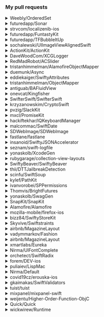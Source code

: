 ### My pull requests
<details>
  <summary>Weebly/OrderedSet</summary>

  * https://github.com/Weebly/OrderedSet/pull/25
</details>
<details>
  <summary>futuredapp/Sonar</summary>

  * https://github.com/futuredapp/Sonar/pull/5
</details>
<details>
  <summary>strvcom/localizenib-ios</summary>

  * https://github.com/strvcom/localizenib-ios/pull/1
</details>
<details>
  <summary>futuredapp/FuntastyKit</summary>

  * https://github.com/futuredapp/FuntastyKit/pull/50
</details>
<details>
  <summary>futuredapp/TFBubbleItUp</summary>

  * https://github.com/futuredapp/TFBubbleItUp/pull/1
</details>
<details>
  <summary>sochalewski/UIImageViewAlignedSwift</summary>

  * https://github.com/sochalewski/UIImageViewAlignedSwift/pull/22
  * https://github.com/sochalewski/UIImageViewAlignedSwift/pull/30
</details>
<details>
  <summary>ActionKit/ActionKit</summary>

  * https://github.com/ActionKit/ActionKit/pull/37
  * https://github.com/ActionKit/ActionKit/pull/38
</details>
<details>
  <summary>DaveWoodCom/XCGLogger</summary>

  * https://github.com/DaveWoodCom/XCGLogger/pull/277
</details>
<details>
  <summary>RedMadRobot/ACSlider</summary>

  * https://github.com/RedMadRobot/ACSlider/pull/2
  * https://github.com/RedMadRobot/ACSlider/pull/3
</details>
<details>
  <summary>tristanhimmelman/AlamofireObjectMapper</summary>

  * https://github.com/tristanhimmelman/AlamofireObjectMapper/pull/271
  * https://github.com/tristanhimmelman/AlamofireObjectMapper/pull/294
</details>
<details>
  <summary>duemunk/Async</summary>

  * https://github.com/duemunk/Async/pull/136
  * https://github.com/duemunk/Async/pull/137
  * https://github.com/duemunk/Async/pull/144
</details>
<details>
  <summary>eddiekaiger/SwiftyAttributes</summary>

  * https://github.com/eddiekaiger/SwiftyAttributes/pull/33
  * https://github.com/eddiekaiger/SwiftyAttributes/pull/34
  * https://github.com/eddiekaiger/SwiftyAttributes/pull/35
  * https://github.com/eddiekaiger/SwiftyAttributes/pull/37
  * https://github.com/eddiekaiger/SwiftyAttributes/pull/40
  * https://github.com/eddiekaiger/SwiftyAttributes/pull/44
  * https://github.com/eddiekaiger/SwiftyAttributes/pull/52
</details>
<details>
  <summary>tristanhimmelman/ObjectMapper</summary>

  * https://github.com/tristanhimmelman/ObjectMapper/pull/1056
</details>
<details>
  <summary>antiguab/BAFluidView</summary>

  * https://github.com/antiguab/BAFluidView/pull/66
</details>
<details>
  <summary>onevcat/Kingfisher</summary>

  * https://github.com/onevcat/Kingfisher/pull/1199
</details>
<details>
  <summary>SwifterSwift/SwifterSwift</summary>

  * https://github.com/SwifterSwift/SwifterSwift/pull/689
  * https://github.com/SwifterSwift/SwifterSwift/pull/702
  * https://github.com/SwifterSwift/SwifterSwift/pull/704
  * https://github.com/SwifterSwift/SwifterSwift/pull/763
  * https://github.com/SwifterSwift/SwifterSwift/pull/764
  * https://github.com/SwifterSwift/SwifterSwift/pull/766
  * https://github.com/SwifterSwift/SwifterSwift/pull/771
  * https://github.com/SwifterSwift/SwifterSwift/pull/862
  * https://github.com/SwifterSwift/SwifterSwift/pull/985
</details>
<details>
  <summary>krzyzanowskim/CryptoSwift</summary>

  * https://github.com/krzyzanowskim/CryptoSwift/pull/730
</details>
<details>
  <summary>pvzig/SlackKit</summary>

  * https://github.com/pvzig/SlackKit/pull/163
  * https://github.com/pvzig/SlackKit/pull/166
  * https://github.com/pvzig/SlackKit/pull/193
</details>
<details>
  <summary>mxcl/PromiseKit</summary>

  * https://github.com/mxcl/PromiseKit/pull/1078
  * https://github.com/mxcl/PromiseKit/pull/1096
  * https://github.com/mxcl/PromiseKit/pull/1118
  * https://github.com/mxcl/PromiseKit/pull/1121
  * https://github.com/mxcl/PromiseKit/pull/1125
  * https://github.com/mxcl/PromiseKit/pull/1171
  * https://github.com/mxcl/PromiseKit/pull/1211
  * https://github.com/mxcl/PromiseKit/pull/1269
</details>
<details>
  <summary>hackiftekhar/IQKeyboardManager</summary>

  * https://github.com/hackiftekhar/IQKeyboardManager/pull/1574
</details>
<details>
  <summary>malcommac/SwiftDate</summary>

  * https://github.com/malcommac/SwiftDate/pull/689
  * https://github.com/malcommac/SwiftDate/pull/694
</details>
<details>
  <summary>SDWebImage/SDWebImage</summary>

  * https://github.com/SDWebImage/SDWebImage/pull/2802
</details>
<details>
  <summary>fastlane/fastlane</summary>

  * https://github.com/fastlane/fastlane/pull/15128
</details>
<details>
  <summary>insanoid/SwiftyJSONAccelerator</summary>

  * https://github.com/insanoid/SwiftyJSONAccelerator/pull/99
</details>
<details>
  <summary>seznam/swift-logfile</summary>

  * https://github.com/seznam/swift-logfile/pull/1
</details>
<details>
  <summary>yonaskolb/XcodeGen</summary>

  * https://github.com/yonaskolb/XcodeGen/pull/661
  * https://github.com/yonaskolb/XcodeGen/pull/948
  * https://github.com/yonaskolb/XcodeGen/pull/1107
</details>
<details>
  <summary>rubygarage/collection-view-layouts</summary>

  * https://github.com/rubygarage/collection-view-layouts/pull/28
</details>
<details>
  <summary>SwiftyBeaver/SwiftyBeaver</summary>

  * https://github.com/SwiftyBeaver/SwiftyBeaver/pull/371
</details>
<details>
  <summary>thii/DTTJailbreakDetection</summary>

  * https://github.com/thii/DTTJailbreakDetection/pull/8
</details>
<details>
  <summary>scinfu/SwiftSoup</summary>

  * https://github.com/scinfu/SwiftSoup/pull/135
</details>
<details>
  <summary>kylef/PathKit</summary>

  * https://github.com/kylef/PathKit/pull/71
</details>
<details>
  <summary>ivanvorobei/SPPermissions</summary>

  * https://github.com/ivanvorobei/SPPermissions/pull/149
  * https://github.com/ivanvorobei/SPPermissions/pull/157
</details>
<details>
  <summary>Thomvis/BrightFutures</summary>

  * https://github.com/Thomvis/BrightFutures/pull/212
  * https://github.com/Thomvis/BrightFutures/pull/215
</details>
<details>
  <summary>yonaskolb/SwagGen</summary>

  * https://github.com/yonaskolb/SwagGen/pull/212
</details>
<details>
  <summary>SnapKit/SnapKit</summary>

  * https://github.com/SnapKit/SnapKit/pull/659
</details>
<details>
  <summary>Alamofire/Alamofire</summary>

  * https://github.com/Alamofire/Alamofire/pull/3112
</details>
<details>
  <summary>mozilla-mobile/firefox-ios</summary>

  * https://github.com/mozilla-mobile/firefox-ios/pull/6301
</details>
<details>
  <summary>bizz84/SwiftyStoreKit</summary>

  * https://github.com/bizz84/SwiftyStoreKit/pull/538
  * https://github.com/bizz84/SwiftyStoreKit/pull/543
</details>
<details>
  <summary>Skyvive/Swiftstraints</summary>

  * https://github.com/Skyvive/Swiftstraints/pull/17
</details>
<details>
  <summary>airbnb/MagazineLayout</summary>

  * https://github.com/airbnb/MagazineLayout/pull/81
</details>
<details>
  <summary>vadymmarkov/Fashion</summary>

  * https://github.com/vadymmarkov/Fashion/pull/19
  * https://github.com/vadymmarkov/Fashion/pull/21
</details>
<details>
  <summary>airbnb/MagazineLayout</summary>

  * https://github.com/airbnb/MagazineLayout/pull/81
</details>
<details>
  <summary>xmartlabs/Eureka</summary>

  * https://github.com/xmartlabs/Eureka/pull/2100
</details>
<details>
  <summary>Nirma/UIFontComplete</summary>

  * https://github.com/Nirma/UIFontComplete/pull/41
</details>
<details>
  <summary>orchetect/SwiftRadix</summary>

  * https://github.com/orchetect/SwiftRadix/pull/4
</details>
<details>
  <summary>forem/DEV-ios</summary>

  * https://github.com/forem/DEV-ios/pull/235
</details>
<details>
  <summary>puliaiev/LispMac</summary>

  * https://github.com/puliaiev/LispMac/pull/12
</details>
<details>
  <summary>Nirma/Default</summary>

  * https://github.com/Nirma/Default/pull/20
</details>
<details>
  <summary>covid19cz/erouska-ios</summary>

  * https://github.com/covid19cz/erouska-ios/pull/201
</details>
<details>
  <summary>gkaimakas/SwiftValidators</summary>

  * https://github.com/gkaimakas/SwiftValidators/pull/26
</details>
<details>
  <summary>tuist/tuist</summary>

  * https://github.com/tuist/tuist/pull/2222
</details>
<details>
  <summary>mixpanel/mixpanel-swift</summary>

  * https://github.com/mixpanel/mixpanel-swift/pull/448
</details>
<details>
  <summary>weijentu/Higher-Order-Function-ObjC</summary>

  * https://github.com/weijentu/Higher-Order-Function-ObjC/pull/2
</details>
<details>
  <summary>Quick/Quick</summary>

  * https://github.com/Quick/Quick/pull/1090
</details>
<details>
  <summary>wickwirew/Runtime</summary>

  * https://github.com/wickwirew/Runtime/pull/99
</details>
